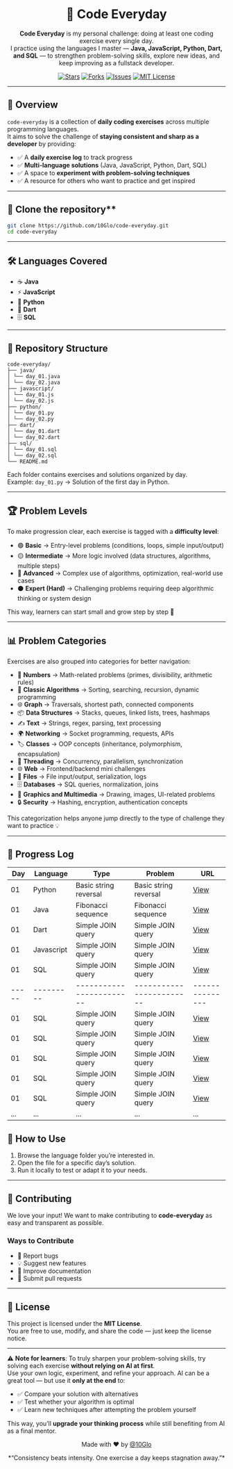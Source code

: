 <div align="center">

# 🌟 Code Everyday

**Code Everyday** is my personal challenge: doing at least one coding exercise every single day.  
I practice using the languages I master — **Java, JavaScript, Python, Dart, and SQL** — to strengthen problem-solving skills, explore new ideas, and keep improving as a fullstack developer.

[![Stars](https://img.shields.io/github/stars/10Glo/code-everyday)](https://github.com/10Glo/code-everyday/stargazers)
[![Forks](https://img.shields.io/github/forks/10Glo/code-everyday)](https://github.com/10Glo/code-everyday/forks)
[![Issues](https://img.shields.io/github/issues/10Glo/code-everyday)](https://github.com/10Glo/code-everyday/issues)
[![MIT License](https://img.shields.io/badge/license-MIT-green)](LICENSE)

</div>

---

## 📖 Overview

`code-everyday` is a collection of **daily coding exercises** across multiple programming languages.  
It aims to solve the challenge of **staying consistent and sharp as a developer** by providing:

- ✅ A **daily exercise log** to track progress
- ✅ **Multi-language solutions** (Java, JavaScript, Python, Dart, SQL)
- ✅ A space to **experiment with problem-solving techniques**
- ✅ A resource for others who want to practice and get inspired

---

## 🎯 Clone the repository**
   ```bash
   git clone https://github.com/10Glo/code-everyday.git
   cd code-everyday
   ```

---

## 🛠️ Languages Covered

- ☕ **Java**
- ⚡ **JavaScript**
- 🐍 **Python**
- 🎯 **Dart**
- 🗄️ **SQL**

---

## 📂 Repository Structure

```
code-everyday/
├── java/
│ └── day_01.java
│ └── day_02.java
├── javascript/
│ └── day_01.js
│ └── day_02.js
├── python/
│ └── day_01.py
│ └── day_02.py
├── dart/
│ └── day_01.dart
│ └── day_02.dart
├── sql/
│ └── day_01.sql
│ └── day_02.sql
└── README.md
```

Each folder contains exercises and solutions organized by day.  
Example: `day_01.py` → Solution of the first day in Python.

---

## 🏆 Problem Levels

To make progression clear, each exercise is tagged with a **difficulty level**:

- 🟢 **Basic** → Entry-level problems (conditions, loops, simple input/output)
- 🟡 **Intermediate** → More logic involved (data structures, algorithms, multiple steps)
- 🔴 **Advanced** → Complex use of algorithms, optimization, real-world use cases
- ⚫ **Expert (Hard)** → Challenging problems requiring deep algorithmic thinking or system design

This way, learners can start small and grow step by step 🚀

---

## 📊 Problem Categories

Exercises are also grouped into categories for better navigation:

- 🔢 **Numbers** → Math-related problems (primes, divisibility, arithmetic rules)
- 📜 **Classic Algorithms** → Sorting, searching, recursion, dynamic programming
- 🌐 **Graph** → Traversals, shortest path, connected components
- 📦 **Data Structures** → Stacks, queues, linked lists, trees, hashmaps
- ✍️ **Text** → Strings, regex, parsing, text processing
- 🌍 **Networking** → Socket programming, requests, APIs
- 🏷️ **Classes** → OOP concepts (inheritance, polymorphism, encapsulation)
- 🔄 **Threading** → Concurrency, parallelism, synchronization
- 🌐 **Web** → Frontend/backend mini challenges
- 📂 **Files** → File input/output, serialization, logs
- 🗄️ **Databases** → SQL queries, normalization, joins
- 🎨 **Graphics and Multimedia** → Drawing, images, UI-related problems
- 🔒 **Security** → Hashing, encryption, authentication concepts

This categorization helps anyone jump directly to the type of challenge they want to practice 💡

---

## 📅 Progress Log

| Day   | Language   | Type                     | Problem                  | URL             |
|-------|------------|--------------------------|--------------------------|-----------------|
| 01    | Python     | Basic string reversal    | Basic string reversal    | [View](python/day_01.py)     |
| 01    | Java       | Fibonacci sequence       | Fibonacci sequence       | [View](java/day_02.java)     |
| 01    | Dart       | Simple JOIN query        | Simple JOIN query        | [View](sql/day_03.sql)     |
| 01    | Javascript | Simple JOIN query        | Simple JOIN query        | [View](sql/day_03.sql)     |
| 01    | SQL        | Simple JOIN query        | Simple JOIN query        | [View](sql/day_03.sql)     |
| ----- | ---------  | ------------------------ | ------------------------ | --------------- |
| 01    | SQL        | Simple JOIN query        | Simple JOIN query        | [View](sql/day_03.sql)     |
| 01    | SQL        | Simple JOIN query        | Simple JOIN query        | [View](sql/day_03.sql)     |
| 01    | SQL        | Simple JOIN query        | Simple JOIN query        | [View](sql/day_03.sql)     |
| 01    | SQL        | Simple JOIN query        | Simple JOIN query        | [View](sql/day_03.sql)     |
| 01    | SQL        | Simple JOIN query        | Simple JOIN query        | [View](sql/day_03.sql)     |
| ...   | ...        | ...                      | ...                      | ...             |


## 🚀 How to Use

1. Browse the language folder you’re interested in.
2. Open the file for a specific day’s solution.
3. Run it locally to test or adapt it to your needs.

---

## 🤝 Contributing

We love your input! We want to make contributing to **code-everyday** as easy and transparent as possible.  


### Ways to Contribute

- 🐛 Report bugs
- 💡 Suggest new features
- 📝 Improve documentation
- 🔧 Submit pull requests

---

## 📜 License

This project is licensed under the **MIT License**.  
You are free to use, modify, and share the code — just keep the license notice.

---

<div>

⚠️ **Note for learners**: To truly sharpen your problem-solving skills, try solving each exercise **without relying on AI at first**.  
Use your own logic, experiment, and refine your approach. AI can be a great tool — but use it **only at the end** to:
- ✅ Compare your solution with alternatives
- ✅ Test whether your algorithm is optimal
- ✅ Learn new techniques after attempting the problem yourself

This way, you’ll **upgrade your thinking process** while still benefiting from AI as a final mentor.

<p align="center">Made with ❤️ by <a href="https://github.com/10Glo">@10Glo</a>
</p>
<p align="center">
*“Consistency beats intensity. One exercise a day keeps stagnation away.”*
</p>
</div>